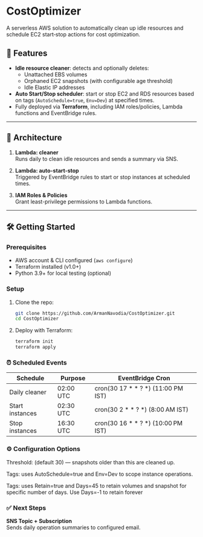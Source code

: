 # CostOptimizer

A serverless AWS solution to automatically clean up idle resources and schedule EC2 start‑stop actions for cost optimization.

## 🚀 Features

- **Idle resource cleaner**: detects and optionally deletes:
  - Unattached EBS volumes
  - Orphaned EC2 snapshots (with configurable age threshold)
  - Idle Elastic IP addresses
- **Auto Start/Stop scheduler**: start or stop EC2 and RDS resources based on tags (`AutoSchedule=true`, `Env=Dev`) at specified times.
- Fully deployed via **Terraform**, including IAM roles/policies, Lambda functions and EventBridge rules.

---

## 🧩 Architecture

1. **Lambda: cleaner**  
   Runs daily to clean idle resources and sends a summary via SNS.

2. **Lambda: auto-start-stop**  
   Triggered by EventBridge rules to start or stop instances at scheduled times.

3. **IAM Roles & Policies**  
   Grant least-privilege permissions to Lambda functions.

---

## 🛠️ Getting Started

### Prerequisites

- AWS account & CLI configured (`aws configure`)
- Terraform installed (v1.0+)
- Python 3.9+ for local testing (optional)

### Setup

1. Clone the repo:
   ```bash
   git clone https://github.com/ArmanNavodia/CostOptimizer.git
   cd CostOptimizer
2. Deploy with Terraform:
    ```bash
    terraform init
    terraform apply
### ⏰ Scheduled Events
| Schedule	| Purpose |	EventBridge Cron |
|-----------|---------|------------------|
|Daily cleaner|	02:00 UTC|cron(30 17 * * ? *) (11:00 PM IST)|
|Start instances|02:30 UTC|cron(30 2 * * ? *) (8:00 AM IST)|
|Stop instances|16:30 UTC|cron(30 16 * * ? *) (10:00 PM IST)|


### ⚙️ Configuration Options
Threshold: (default 30) — snapshots older than this are cleaned up.

Tags: uses AutoSchedule=true and Env=Dev to scope instance operations.

Tags: uses Retain=true and Days=45 to retain volumes and snapshot for specific number of days. Use Days=-1 to retain forever

### ✅ Next Steps

**SNS Topic + Subscription**  
   Sends daily operation summaries to configured email.
